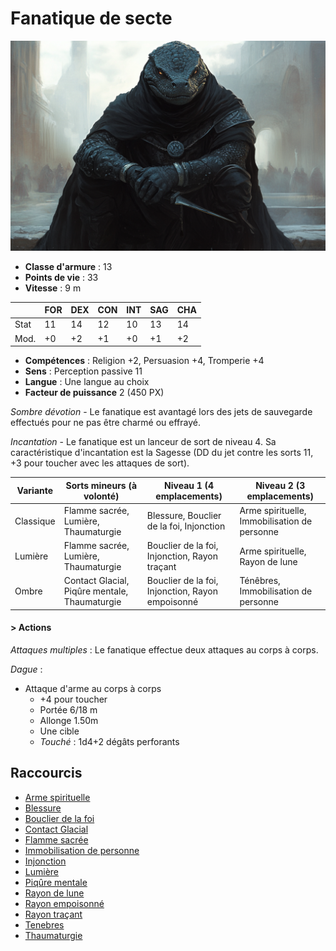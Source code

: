 # Fanatique de secte
![Fanatique de secte](../../_images/lizarfolk_cultist.png)

* **Classe d'armure** : 13
* **Points de vie** : 33
* **Vitesse** : 9 m  

|    |FOR|DEX|CON|INT|SAG|CHA|
|----|---|---|---|---|---|---|
|Stat|11 |14 |12 |10 |13 |14 |
|Mod.|+0 |+2 |+1 |+0 |+1 |+2 |

* **Compétences** : Religion +2, Persuasion +4, Tromperie +4
* **Sens** : Perception passive 11
* **Langue** : Une langue au choix
* **Facteur de puissance** 2 (450 PX)

*Sombre dévotion* - Le fanatique est avantagé lors des jets de sauvegarde effectués pour ne pas être charmé ou effrayé.

*Incantation* - Le fanatique est un lanceur de sort de niveau 4. Sa caractéristique d'incantation est la Sagesse (DD du jet contre les sorts 11, +3 pour toucher avec les attaques de sort). 

| Variante | Sorts mineurs (à volonté) | Niveau 1 (4 emplacements) | Niveau 2 (3 emplacements) |
| - | - | - | - |
| Classique | Flamme sacrée, Lumière, Thaumaturgie | Blessure, Bouclier de la foi, Injonction | Arme spirituelle, Immobilisation de personne |
| Lumière | Flamme sacrée, Lumière, Thaumaturgie | Bouclier de la foi, Injonction, Rayon traçant | Arme spirituelle, Rayon de lune |
| Ombre | Contact Glacial, Piqûre mentale, Thaumaturgie | Bouclier de la foi, Injonction, Rayon empoisonné | Ténêbres, Immobilisation de personne|

#### > Actions
*Attaques multiples* : Le fanatique effectue deux attaques au corps à corps.

*Dague* : 
* Attaque d'arme au corps à corps
    * +4 pour toucher
    * Portée 6/18 m
    * Allonge 1.50m 
    * Une cible
    * *Touché* : 1d4+2 dégâts perforants

## Raccourcis

* [Arme spirituelle](../../SORTS/NIVEAU2/ArmeSpirituelle.md)
* [Blessure](../../SORTS/NIVEAU1/Blessure.md)
* [Bouclier de la foi](../../SORTS/NIVEAU1/BouclierDeLaFoi.md)
* [Contact Glacial](../../SORTS/CANTRIP/ContactGlacial.md)
* [Flamme sacrée](../../SORTS/CANTRIP/FlammeSacree.md)
* [Immobilisation de personne](../../SORTS/NIVEAU2/ImmobilisationDePersonne.md)
* [Injonction](../../SORTS/NIVEAU1/Injonction.md)
* [Lumière](../../SORTS/CANTRIP/Lumiere.md)
* [Piqûre mentale](../../SORTS/CANTRIP/PiqureMentale.md)
* [Rayon de lune](../../SORTS/NIVEAU2/RayonDeLune.md)
* [Rayon empoisonné](../../SORTS/NIVEAU1/RayonEmpoisonne.md)
* [Rayon traçant](../../SORTS/NIVEAU1/RayonTracant.md)
* [Tenebres](../../SORTS/NIVEAU2/Tenebres.md)
* [Thaumaturgie](../../SORTS/CANTRIP/Thaumaturgie.md)